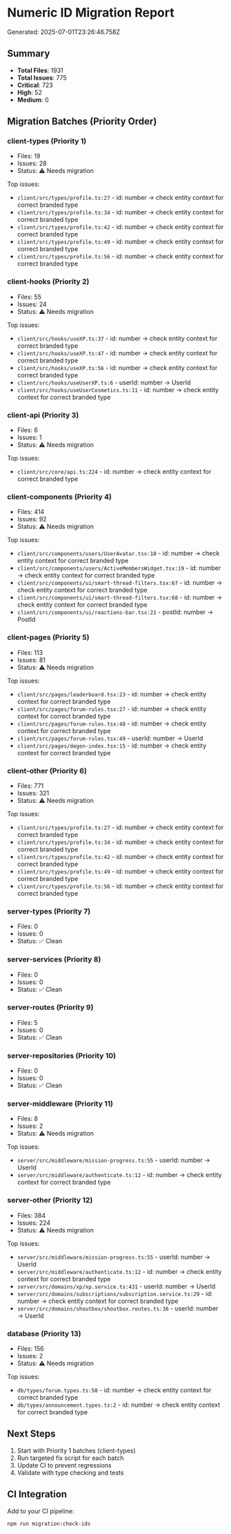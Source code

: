 # Numeric ID Migration Report

Generated: 2025-07-01T23:26:46.758Z

## Summary
- **Total Files**: 1931
- **Total Issues**: 775
- **Critical**: 723
- **High**: 52  
- **Medium**: 0

## Migration Batches (Priority Order)

### client-types (Priority 1)
- Files: 19
- Issues: 28
- Status: ⚠️ Needs migration

Top issues:
- `client/src/types/profile.ts:27` - id: number → check entity context for correct branded type
- `client/src/types/profile.ts:34` - id: number → check entity context for correct branded type
- `client/src/types/profile.ts:42` - id: number → check entity context for correct branded type
- `client/src/types/profile.ts:49` - id: number → check entity context for correct branded type
- `client/src/types/profile.ts:56` - id: number → check entity context for correct branded type

### client-hooks (Priority 2)
- Files: 55
- Issues: 24
- Status: ⚠️ Needs migration

Top issues:
- `client/src/hooks/useXP.ts:37` - id: number → check entity context for correct branded type
- `client/src/hooks/useXP.ts:47` - id: number → check entity context for correct branded type
- `client/src/hooks/useXP.ts:56` - id: number → check entity context for correct branded type
- `client/src/hooks/useUserXP.ts:6` - userId: number → UserId
- `client/src/hooks/useUserCosmetics.ts:11` - id: number → check entity context for correct branded type

### client-api (Priority 3)
- Files: 6
- Issues: 1
- Status: ⚠️ Needs migration

Top issues:
- `client/src/core/api.ts:224` - id: number → check entity context for correct branded type

### client-components (Priority 4)
- Files: 414
- Issues: 92
- Status: ⚠️ Needs migration

Top issues:
- `client/src/components/users/UserAvatar.tsx:10` - id: number → check entity context for correct branded type
- `client/src/components/users/ActiveMembersWidget.tsx:19` - id: number → check entity context for correct branded type
- `client/src/components/ui/smart-thread-filters.tsx:67` - id: number → check entity context for correct branded type
- `client/src/components/ui/smart-thread-filters.tsx:68` - id: number → check entity context for correct branded type
- `client/src/components/ui/reactions-bar.tsx:21` - postId: number → PostId

### client-pages (Priority 5)
- Files: 113
- Issues: 81
- Status: ⚠️ Needs migration

Top issues:
- `client/src/pages/leaderboard.tsx:23` - id: number → check entity context for correct branded type
- `client/src/pages/forum-rules.tsx:27` - id: number → check entity context for correct branded type
- `client/src/pages/forum-rules.tsx:48` - id: number → check entity context for correct branded type
- `client/src/pages/forum-rules.tsx:49` - userId: number → UserId
- `client/src/pages/degen-index.tsx:15` - id: number → check entity context for correct branded type

### client-other (Priority 6)
- Files: 771
- Issues: 321
- Status: ⚠️ Needs migration

Top issues:
- `client/src/types/profile.ts:27` - id: number → check entity context for correct branded type
- `client/src/types/profile.ts:34` - id: number → check entity context for correct branded type
- `client/src/types/profile.ts:42` - id: number → check entity context for correct branded type
- `client/src/types/profile.ts:49` - id: number → check entity context for correct branded type
- `client/src/types/profile.ts:56` - id: number → check entity context for correct branded type

### server-types (Priority 7)
- Files: 0
- Issues: 0
- Status: ✅ Clean



### server-services (Priority 8)
- Files: 0
- Issues: 0
- Status: ✅ Clean



### server-routes (Priority 9)
- Files: 5
- Issues: 0
- Status: ✅ Clean



### server-repositories (Priority 10)
- Files: 0
- Issues: 0
- Status: ✅ Clean



### server-middleware (Priority 11)
- Files: 8
- Issues: 2
- Status: ⚠️ Needs migration

Top issues:
- `server/src/middleware/mission-progress.ts:55` - userId: number → UserId
- `server/src/middleware/authenticate.ts:12` - id: number → check entity context for correct branded type

### server-other (Priority 12)
- Files: 384
- Issues: 224
- Status: ⚠️ Needs migration

Top issues:
- `server/src/middleware/mission-progress.ts:55` - userId: number → UserId
- `server/src/middleware/authenticate.ts:12` - id: number → check entity context for correct branded type
- `server/src/domains/xp/xp.service.ts:431` - userId: number → UserId
- `server/src/domains/subscriptions/subscription.service.ts:29` - id: number → check entity context for correct branded type
- `server/src/domains/shoutbox/shoutbox.routes.ts:36` - userId: number → UserId

### database (Priority 13)
- Files: 156
- Issues: 2
- Status: ⚠️ Needs migration

Top issues:
- `db/types/forum.types.ts:50` - id: number → check entity context for correct branded type
- `db/types/announcement.types.ts:2` - id: number → check entity context for correct branded type


## Next Steps
1. Start with Priority 1 batches (client-types)
2. Run targeted fix script for each batch
3. Update CI to prevent regressions
4. Validate with type checking and tests

## CI Integration
Add to your CI pipeline:
```bash
npm run migration:check-ids
```
